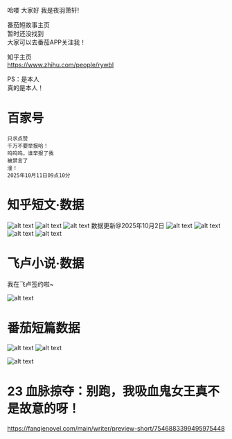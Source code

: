 哈喽 大家好 我是夜羽萧轩!  

番茄短故事主页   
暂时还没找到   
大家可以去番茄APP关注我！  

知乎主页  
https://www.zhihu.com/people/rywbl



PS：是本人    
真的是本人！

# 百家号   




    只求点赞 
    千万不要举报哈！ 
    呜呜呜，谁举报了我 
    被禁言了
    淦！ 
    2025年10月11日09点10分  


# 知乎短文·数据

![alt text](image-2.png)
![alt text](image-4.png)
![alt text](image-3.png)
数据更新@2025年10月2日
![alt text](image-5.png)
![alt text](image-6.png)
![alt text](image-7.png)
![alt text](image-8.png)

# 飞卢小说·数据   


我在飞卢签约啦~

![alt text](image-9.png)


# 番茄短篇数据

![alt text](image-10.png)
![alt text](image.png)



![alt text](image-1.png)

# 23 血脉掠夺：别跑，我吸血鬼女王真不是故意的呀！
https://fanqienovel.com/main/writer/preview-short/7546883399495975448


